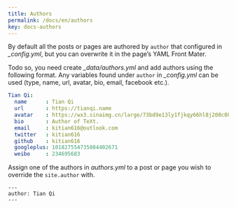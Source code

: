 ```yaml
---
title: Authors
permalink: /docs/en/authors
key: docs-authors
---
```

By default all the posts or pages are authored by `author` that configured in *_config.yml*, but you can overwrite it in the page’s YAML Front Mater.

Todo so, you need create *_data/authors.yml* and add authors using the following format. Any variables found under `author` in *_config.yml* can be used (type, name, url, avatar, bio, email, facebook etc.).

```yml
Tian Qi:
  name      : Tian Qi
  url       : https://tianqi.name
  avatar    : https://wx3.sinaimg.cn/large/73bd9e13ly1fjkqy66hl8j208c08c0td.jpg
  bio       : Author of TeXt.
  email     : kitian616@outlook.com
  twitter   : kitian616
  github    : kitian616
  googleplus: 101827554735084402671
  weibo     : 234695683
```

Assign one of the authors in *authors.yml* to a post or page you wish to override the `site.author` with.

    ---
    author: Tian Qi
    ---